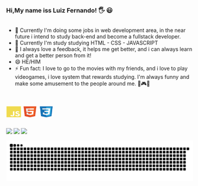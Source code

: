 ### Hi,My name iss Luiz Fernando! 🖐️ 😃
##



- 🔭 Currently I'm doing some jobs in web development area, in the near future i intend to study back-end and become a fullstack developer.
- 🌱 Currently I'm study studying HTML - CSS - JAVASCRIPT
- 💬 I always love a feedback, it helps me get better, and i can always learn and get a better person from it!
- 😄 HE/HIM
- ⚡ Fun fact: I love to go to the movies with my friends, and i love to play videogames, i love system that rewards studying. I'm always funny and make some amusement to the people around me. 🤡🎮🤠

##

  <div style="display: inline_block"><br>
  <img align="center" alt="Rafa-Js" height="30" width="40" src="https://raw.githubusercontent.com/devicons/devicon/master/icons/javascript/javascript-plain.svg">
  <img align="center" alt="Rafa-HTML" height="30" width="40" src="https://raw.githubusercontent.com/devicons/devicon/master/icons/html5/html5-original.svg">
  <img align="center" alt="Rafa-CSS" height="30" width="40" src="https://raw.githubusercontent.com/devicons/devicon/master/icons/css3/css3-original.svg">
  </div>
  
  ##
  
   
<div> 
<a href="https://instagram.com/luiz_rei123" target="_blank"><img src="https://img.shields.io/badge/-Instagram-%23E4405F?style=for-the-badge&logo=instagram&logoColor=white" target="_blank"></a>
<a href = "mailto:luizfernando.cg@hotmail.com"><img src="https://img.shields.io/badge/Microsoft_Outlook-0078D4?style=for-the-badge&logo=microsoft-outlook&logoColor=white" target="_blank"></a>
<a href="https://www.linkedin.com/in/luiz-fernando-pinto-de-souza-verly-do-nascimento-551513231" target="_blank"><img src="https://img.shields.io/badge/-LinkedIn-%230077B5?style=for-the-badge&logo=linkedin&logoColor=white" target="_blank"></a> 
 
 ![Snake animation](https://github.com/Luizfpsvn/Luizfpsvn/blob/output/github-contribution-grid-snake.svg)
  
 
</div>

